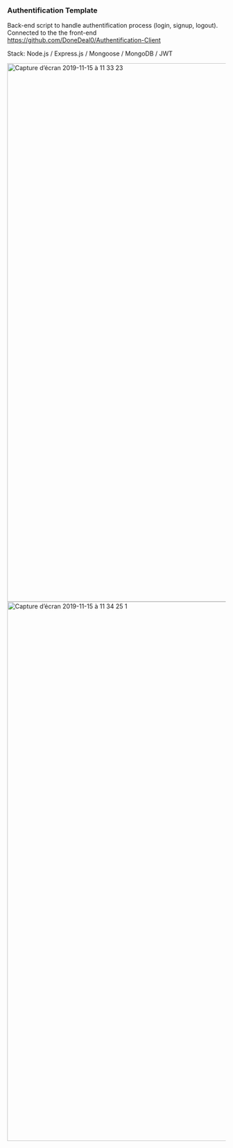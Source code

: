 ### Authentification Template

Back-end script to handle authentification process (login, signup, logout). Connected to the the front-end https://github.com/DoneDeal0/Authentification-Client

Stack: Node.js / Express.js / Mongoose / MongoDB / JWT

<img width="1242" alt="Capture d’écran 2019-11-15 à 11 33 23" src="https://user-images.githubusercontent.com/43271780/68937508-cdf68800-079c-11ea-82d8-287a13d7e929.png">
<img width="1244" alt="Capture d’écran 2019-11-15 à 11 34 25 1" src="https://user-images.githubusercontent.com/43271780/68937509-cdf68800-079c-11ea-8aa0-eee4cf64a361.png">
